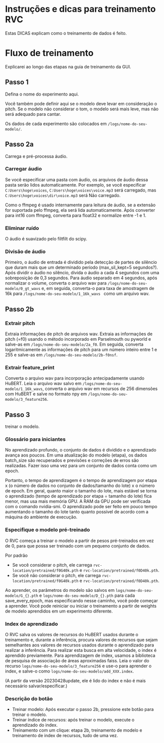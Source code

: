 Instruções e dicas para treinamento RVC
======================================
Estas DICAS explicam como o treinamento de dados é feito.

# Fluxo de treinamento
Explicarei ao longo das etapas na guia de treinamento da GUI.

## Passo 1
Defina o nome do experimento aqui.

Você também pode definir aqui se o modelo deve levar em consideração o pitch.
Se o modelo não considerar o tom, o modelo será mais leve, mas não será adequado para cantar.

Os dados de cada experimento são colocados em `/logs/nome-do-seu-modelo/`.

## Passo 2a
Carrega e pré-processa áudio.

### Carregar áudio
Se você especificar uma pasta com áudio, os arquivos de áudio dessa pasta serão lidos automaticamente.
Por exemplo, se você especificar `C:Users\hoge\voices`, `C:Users\hoge\voices\voice.mp3` será carregado, mas `C:Users\hoge\voices\dir\voice.mp3` será Não carregado.

Como o ffmpeg é usado internamente para leitura de áudio, se a extensão for suportada pelo ffmpeg, ela será lida automaticamente.
Após converter para int16 com ffmpeg, converta para float32 e normalize entre -1 e 1.

### Eliminar ruído
O áudio é suavizado pelo filtfilt do scipy.

### Divisão de áudio
Primeiro, o áudio de entrada é dividido pela detecção de partes de silêncio que duram mais que um determinado período (max_sil_kept=5 segundos?). Após dividir o áudio no silêncio, divida o áudio a cada 4 segundos com uma sobreposição de 0,3 segundos. Para áudio separado em 4 segundos, após normalizar o volume, converta o arquivo wav para `/logs/nome-do-seu-modelo/0_gt_wavs` e, em seguida, converta-o para taxa de amostragem de 16k para `/logs/nome-do-seu-modelo/1_16k_wavs ` como um arquivo wav.

## Passo 2b
### Extrair pitch
Extraia informações de pitch de arquivos wav. Extraia as informações de pitch (=f0) usando o método incorporado em Parselmouth ou pyworld e salve-as em `/logs/nome-do-seu-modelo/2a_f0`. Em seguida, converta logaritmicamente as informações de pitch para um número inteiro entre 1 e 255 e salve-as em `/logs/nome-do-seu-modelo/2b-f0nsf`.

### Extrair feature_print
Converta o arquivo wav para incorporação antecipadamente usando HuBERT. Leia o arquivo wav salvo em `/logs/nome-do-seu-modelo/1_16k_wavs`, converta o arquivo wav em recursos de 256 dimensões com HuBERT e salve no formato npy em `/logs/nome-do-seu-modelo/3_feature256`.

## Passo 3
treinar o modelo.
### Glossário para iniciantes
No aprendizado profundo, o conjunto de dados é dividido e o aprendizado avança aos poucos. Em uma atualização do modelo (etapa), os dados batch_size são recuperados e previsões e correções de erros são realizadas. Fazer isso uma vez para um conjunto de dados conta como um epoch.

Portanto, o tempo de aprendizagem é o tempo de aprendizagem por etapa x (o número de dados no conjunto de dados/tamanho do lote) x o número de epoch. Em geral, quanto maior o tamanho do lote, mais estável se torna o aprendizado (tempo de aprendizado por etapa ÷ tamanho do lote) fica menor, mas usa mais memória GPU. A RAM da GPU pode ser verificada com o comando nvidia-smi. O aprendizado pode ser feito em pouco tempo aumentando o tamanho do lote tanto quanto possível de acordo com a máquina do ambiente de execução.

### Especifique o modelo pré-treinado
O RVC começa a treinar o modelo a partir de pesos pré-treinados em vez de 0, para que possa ser treinado com um pequeno conjunto de dados.

Por padrão

- Se você considerar o pitch, ele carrega `rvc-location/pretrained/f0G40k.pth` e `rvc-location/pretrained/f0D40k.pth`.
- Se você não considerar o pitch, ele carrega `rvc-location/pretrained/f0G40k.pth` e `rvc-location/pretrained/f0D40k.pth`.

Ao aprender, os parâmetros do modelo são salvos em `logs/nome-do-seu-modelo/G_{}.pth` e `logs/nome-do-seu-modelo/D_{}.pth` para cada save_every_epoch, mas especificando nesse caminho, você pode começar a aprender. Você pode reiniciar ou iniciar o treinamento a partir de weights de modelo aprendidos em um experimento diferente.

### Index de aprendizado
O RVC salva os valores de recursos do HuBERT usados durante o treinamento e, durante a inferência, procura valores de recursos que sejam semelhantes aos valores de recursos usados durante o aprendizado para realizar a inferência. Para realizar esta busca em alta velocidade, o index é aprendido previamente.
Para aprendizagem de index, usamos a biblioteca de pesquisa de associação de áreas aproximadas faiss. Leia o valor do recurso `logs/nome-do-seu-modelo/3_feature256` e use-o para aprender o index, e salve-o como `logs/nome-do-seu-modelo/add_XXX.index`.

(A partir da versão 20230428update, ele é lido do index e não é mais necessário salvar/especificar.)

### Descrição do botão
- Treinar modelo: Após executar o passo 2b, pressione este botão para treinar o modelo.
- Treinar índice de recursos: após treinar o modelo, execute o aprendizado do index.
- Treinamento com um clique: etapa 2b, treinamento de modelo e treinamento de index de recursos, tudo de uma vez.